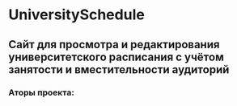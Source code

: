 # UniversitySchedule
## Сайт для просмотра и редактирования университетского расписания с учётом занятости и вместительности аудиторий
### Аторы проекта:
